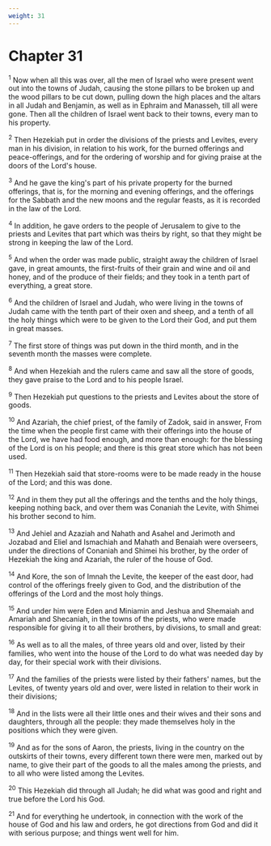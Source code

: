 ```yaml
---
weight: 31
---
```


# Chapter 31

<sup>1</sup> Now when all this was over, all the men of Israel who were present went out into the towns of Judah, causing the stone pillars to be broken up and the wood pillars to be cut down, pulling down the high places and the altars in all Judah and Benjamin, as well as in Ephraim and Manasseh, till all were gone. Then all the children of Israel went back to their towns, every man to his property. 

<sup>2</sup> Then Hezekiah put in order the divisions of the priests and Levites, every man in his division, in relation to his work, for the burned offerings and peace-offerings, and for the ordering of worship and for giving praise at the doors of the Lord's house. 

<sup>3</sup> And he gave the king's part of his private property for the burned offerings, that is, for the morning and evening offerings, and the offerings for the Sabbath and the new moons and the regular feasts, as it is recorded in the law of the Lord. 

<sup>4</sup> In addition, he gave orders to the people of Jerusalem to give to the priests and Levites that part which was theirs by right, so that they might be strong in keeping the law of the Lord. 

<sup>5</sup> And when the order was made public, straight away the children of Israel gave, in great amounts, the first-fruits of their grain and wine and oil and honey, and of the produce of their fields; and they took in a tenth part of everything, a great store. 

<sup>6</sup> And the children of Israel and Judah, who were living in the towns of Judah came with the tenth part of their oxen and sheep, and a tenth of all the holy things which were to be given to the Lord their God, and put them in great masses. 

<sup>7</sup> The first store of things was put down in the third month, and in the seventh month the masses were complete. 

<sup>8</sup> And when Hezekiah and the rulers came and saw all the store of goods, they gave praise to the Lord and to his people Israel. 

<sup>9</sup> Then Hezekiah put questions to the priests and Levites about the store of goods. 

<sup>10</sup> And Azariah, the chief priest, of the family of Zadok, said in answer, From the time when the people first came with their offerings into the house of the Lord, we have had food enough, and more than enough: for the blessing of the Lord is on his people; and there is this great store which has not been used. 

<sup>11</sup> Then Hezekiah said that store-rooms were to be made ready in the house of the Lord; and this was done. 

<sup>12</sup> And in them they put all the offerings and the tenths and the holy things, keeping nothing back, and over them was Conaniah the Levite, with Shimei his brother second to him. 

<sup>13</sup> And Jehiel and Azaziah and Nahath and Asahel and Jerimoth and Jozabad and Eliel and Ismachiah and Mahath and Benaiah were overseers, under the directions of Conaniah and Shimei his brother, by the order of Hezekiah the king and Azariah, the ruler of the house of God. 

<sup>14</sup> And Kore, the son of Imnah the Levite, the keeper of the east door, had control of the offerings freely given to God, and the distribution of the offerings of the Lord and the most holy things. 

<sup>15</sup> And under him were Eden and Miniamin and Jeshua and Shemaiah and Amariah and Shecaniah, in the towns of the priests, who were made responsible for giving it to all their brothers, by divisions, to small and great: 

<sup>16</sup> As well as to all the males, of three years old and over, listed by their families, who went into the house of the Lord to do what was needed day by day, for their special work with their divisions. 

<sup>17</sup> And the families of the priests were listed by their fathers' names, but the Levites, of twenty years old and over, were listed in relation to their work in their divisions; 

<sup>18</sup> And in the lists were all their little ones and their wives and their sons and daughters, through all the people: they made themselves holy in the positions which they were given. 

<sup>19</sup> And as for the sons of Aaron, the priests, living in the country on the outskirts of their towns, every different town there were men, marked out by name, to give their part of the goods to all the males among the priests, and to all who were listed among the Levites. 

<sup>20</sup> This Hezekiah did through all Judah; he did what was good and right and true before the Lord his God. 

<sup>21</sup> And for everything he undertook, in connection with the work of the house of God and his law and orders, he got directions from God and did it with serious purpose; and things went well for him. 


